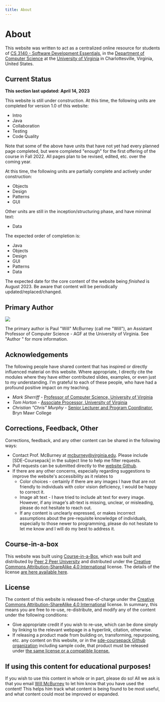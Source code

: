 ```yaml
---
title: About
---
```


# About

This website was written to act as a centralized online resource for students of [CS 3140 - Software Development
Essentials](http://cs3140.com), in the [Department of Computer Science](https://engineering.virginia.edu/departments/computer-science) 
at the [University of Virginia](https://www.virginia.edu/) in Charlottesville, Virginia, United States.

## Current Status

**This section last updated: April 14, 2023**

This website is still under construction. At this time, the following units are completed for version 1.0 of this website:

* Intro
* Java
* Collaboration
* Testing
* Code Quality

Note that some of the above have units that have not yet had every planned page completed, but were completed "enough" for the first offering of the course in Fall 2022. All pages plan to be revised, edited, etc. over the coming year.

At this time, the following units are partially complete and actively under construction:
* Objects
* Design
* Patterns
* GUI

Other units are still in the inception/structuring phase, and have minimal text:
* Data

The expected order of completion is:

* Java
* Objects
* Design
* GUI
* Patterns
* Data

The expected date for the core content of the website being *finished* is August 2023. Be aware that content will be periodically updated/replaced/changed. 



## Primary Author
<img src="https://engineering.virginia.edu/sites/default/files/styles/faculty_headshot/public/selfie%20-%20Paul%20McBurney.jpg?itok=iBdmez0l">

The primary author is Paul "Will" McBurney (call me "Will"), an Assistant Professor of Computer Science - AGF at
the University of Virginia. See "Author " for more information.

## Acknowledgements

The following people have shared content that has inspired or directly influenced material on this website. Where
appropriate, I directly cite the modules where they have either contributed slides, examples, or even just to my
understanding. I'm grateful to each of these people, who have had a profound positive impact on my teaching.

* *Mark Sherriff* - [Professor of Computer Science, University of Virginia](http://marksherriff.com/)
* *Tom Horton* - [Associate Processor, University of Virginia](https://engineering.virginia.edu/faculty/thomas-b-horton)
* *Christian "Chris" Murphy* - [Senior Lecturer and Program Coordinator](https://cs.brynmawr.edu/~cdmurphy/), Bryn Mawr College

## Corrections, Feedback, Other

Corrections, feedback, and any other content can be shared in the following ways:

* Contact Prof. McBurney at [mcburney@virginia.edu](mailto:mcburney@virginia.edu). Please include [SDE-Coursepack] in the
subject line to help me filter requests.
* Pull requests can be submitted directly to the [website Github](https://github.com/sde-coursepack/sde-coursepack.github.io).
* If there are any other concerns, especially regarding suggestions to improve the website's accessibility as it relates to
  * Color choices - certainly if there are any images I have that are not friendly to individuals 
  with color vision deficiency, I would be happy to correct it.
  * Image alt text - I have tried to include alt text for every image. However, if any image's alt-text is missing, unclear, 
  or misleading, please do not hesitate to reach out.
  * If any content is unclearly expressed, or makes incorrect assumptions about the pre-requisite knowledge of individuals,
  especially to those newer to programming, please do not hesitate to let me know and I will do my best to address it.

## Course-in-a-box

This website was built using [Course-in-a-Box](https://course-in-a-box.p2pu.org/), which was built and distributed
by [Peer 2 Peer University](https://www.p2pu.org/en/) and distributed under the [Creative Commons 
Attribution-ShareAlike 4.0 International](https://creativecommons.org/licenses/by-sa/4.0/) license. The details of the
license [are here available here](https://creativecommons.org/licenses/by-sa/4.0/legalcode).

## License

The content of this website is released free-of-charge under the [Creative Commons
Attribution-ShareAlike 4.0 International](https://creativecommons.org/licenses/by-sa/4.0/) license. In summary, this means
you are free to re-use, re-distribute, and modify any of the content under the following conditions:
* Give appropriate credit if you wish to re-use, which can be done simply by linking to the relevant webpage in
a hyperlink, citation, otherwise.
* If releasing a product made from building on, transforming, repurposing, etc. any content on this website, or in the [sde-coursepack Github
organization](https://github.com/sde-coursepack) including sample code, that product must
be released under [the same license or a compatible license.](https://creativecommons.org/share-your-work/licensing-considerations/compatible-licenses)

## If using this content for educational purposes!

If you wish to use this content in whole or in part, please do so! All we ask is that you email [Will McBurney](mailto:mcburney@virginia.edu)
to let him know that you have used the content! This helps him track what content is being found to be most useful, and
what content could most be improved or expanded.
